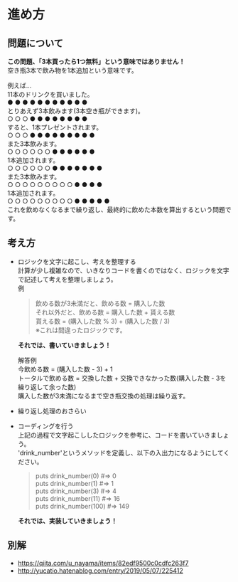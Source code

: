 # 進め方

## 問題について
**この問題、「3本買ったら1つ無料」という意味ではありません！**<br>
空き瓶3本で飲み物を1本追加という意味です。

例えば…<br>
11本のドリンクを買いました。<br>
● ● ● ● ● ● ● ● ● ● ●<br>
とりあえず3本飲みます(3本空き瓶ができます)。<br>
○ ○ ○ ● ● ● ● ● ● ● ●<br>
すると、1本プレゼントされます。<br>
○ ○ ○ ● ● ● ● ● ● ● ● ●<br>
また3本飲みます。<br>
○ ○ ○ ○ ○ ○ ● ● ● ● ● ●<br>
1本追加されます。<br>
○ ○ ○ ○ ○ ○ ● ● ● ● ● ● ●<br>
また3本飲みます。<br>
○ ○ ○ ○ ○ ○ ○ ○ ○ ● ● ● ●<br>
1本追加されます。<br>
○ ○ ○ ○ ○ ○ ○ ○ ○ ● ● ● ● ●<br>
これを飲めなくなるまで繰り返し、最終的に飲めた本数を算出するという問題です。

## 考え方
- ロジックを文字に起こし、考えを整理する<br>
  計算が少し複雑なので、いきなりコードを書くのではなく、ロジックを文字で記述して考えを整理しましょう。<br>
  例<br>
    > 飲める数が3未満だと、飲める数 = 購入した数<br>
    > それ以外だと、飲める数 = 購入した数 + 貰える数<br>
    > 貰える数 = (購入した数 % 3) + (購入した数 / 3)<br>
    > ※これは間違ったロジックです。<br>

  **それでは、書いていきましょう！**

  解答例<br>
    今飲める数 = (購入した数 - 3) + 1 <br>
    トータルで飲める数 = 交換した数 + 交換できなかった数(購入した数 - 3を繰り返して余った数)<br>
      購入した数が3未満になるまで空き瓶交換の処理は繰り返す。<br>

- 繰り返し処理のおさらい<br>

- コーディングを行う<br>
  上記の過程で文字起こししたロジックを参考に、コードを書いていきましょう。<br>
  'drink_number'というメソッドを定義し、以下の入出力になるようにしてください。<br>
  > puts drink_number(0)      #=>   0<br>
  > puts drink_number(1)      #=>   1<br>
  > puts drink_number(3)      #=>   4<br>
  > puts drink_number(11)     #=>   16<br>
  > puts drink_number(100)    #=>  149<br>

  **それでは、実装していきましょう！**

## 別解
- https://qiita.com/u_nayama/items/82edf9500c0cdfc263f7
- http://yucatio.hatenablog.com/entry/2019/05/07/225412
